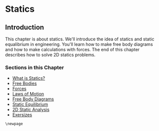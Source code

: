 # Statics

## Introduction

This chapter is about statics. We'll introduce the idea of statics and static equalibrium in engineering. You'll learn how to make free body diagrams and how to make calculations with forces. The end of this chapter describes how to solve 2D statics problems.

### Sections in this Chapter

 * [What is Statics?](6.1-what-is-statics.md)
 * [Free Bodies](6.2-free-bodies.md)
 * [Forces](6.3-forces.md)
 * [Laws of Motion](6.4-laws-of-motion.md)
 * [Free Body Diagrams](6.5-free-body-diagrams.md)
 * [Static Equilibrium](6.6-static-equilibrium.md)
 * [2D Static Analysis](6.7-2D-static-analysis.md)
 * [Exersizes](6.8-exersizes.md)

```{raw} latex
\newpage
```
